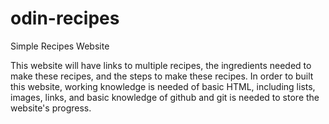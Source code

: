 # odin-recipes
Simple Recipes Website

This website will have links to multiple recipes, the ingredients
needed to make these recipes, and the steps to make these recipes.
In order to built this website, working knowledge is needed of
basic HTML, including lists, images, links, and basic knowledge
of github and git is needed to store the website's progress.
